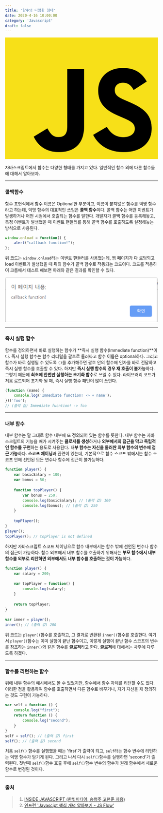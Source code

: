 ```yaml
---
title: '함수의 다양한 형태'
date: 2020-4-16 10:00:00
category: 'Javascript'
draft: false
---
```


![image-20200409103446799](./images/image-20200409103446799.png)



자바스크립트에서 함수는 다양한 형태를 가지고 있다.  일반적인 함수 외에 다른 함수들에 대해서 알아보자.

---



### 콜백함수 

함수 표현식에서 함수 이름은 Optional한 부분이고, 이름이 붙지않은 함수를 익명 함수라고 하는데, 익명 함수의 대표적인 쓰임은 **콜백 함수**이다. 콜백 함수는 어떤 이벤트가 발생하거나 어떤 시점에서 호출되는 함수를 말한다. 개발자가 콜백 함수를 등록해놓고, 특정 이벤트가 발생했을 때 이벤트 핸들러를 통해 콜백 함수를 호출하도록 설정해놓는 방식으로 사용된다.

```javascript
window.onload = function() {
	alert("callback function!");
};
```

위 코드는 `window.onload`라는 이벤트 핸들러를 사용했는데, 웹 페이지가 다 로딩되고 load 이벤트가 발생했을 때 뒤의 함수가 콜백 함수로 작동되는 코드이다. 코드를 적용하여 크롬에서 테스트 해보면 아래와 같은 결과를 확인할 수 있다.

![image-20200416094359278](./images/image-20200416094359278.png)



---



### 즉시 실행 함수

함수를 정의하면서 바로 실행하는 함수가 **즉시 실행 함수(Immediate function)**이다. 즉시 실행 함수는 함수 리터럴을 괄호로 둘러싸고 함수 이름은 optional하다. 그리고 함수가 바로 실행될 수 있도록 `()`를 추가해주면 괄호 안의 함수에 인자를 바로 전달하고 즉시 실행 함수를 호출할 수 있다. 하지만 **즉시 실행 함수의 경우 재 호출이 불가능**하다. 그렇기 때문에 **최초에 한번만 실행하는 초기화 함수**로 쓰일 수 있다.  라이브러리 코드가 처음 로드되어 초기화 될 때, 즉시 실행 함수 패턴이 많이 쓰인다.

```javascript
(function (name) {
	console.log('Immediate function! -> + name');
})('foo');
// (출력 값) Immediate fucntion! -> foo
```



---



### 내부 함수

내부 함수는 말 그대로 함수 내부에 또 정의되어 있는 함수를 뜻한다. 내부 함수는 자바스크립트의 기능을 배가 시켜주는 **클로저를 생성**하거나 **외부에서의 접근을 막고 독립적인 함수를 구현**하는 용도로 사용된다. **내부 함수는 자신을 둘러싼 외부 함수의 변수에 접근 가능**하다. **스코프 체이닝**과 관련이 있는데, 기본적으로 함수 스코프 밖에서는 함수 스코프 안에 선언된 모든 변수나 함수에 접근이 불가능하다. 

```javascript
function player() {
	var basicSalary = 100;
	var bonus = 50;
	
	function topPlayer() {
		var bonus = 250;
		console.log(basicSalary); // (출력 값) 100 
		console.log(bonus); // (출력 값) 250
	}
	
	topPlayer();
}
player();
topPlayer(); // topPlayer is not defined
```

하지만 자바스크립트 스코프 체이닝으로 함수 내부에서는 함수 밖에 선언된 변수나 함수의 접근이 가능하다. 함수 외부에서 내부 함수를 호출하기 위해서는 **부모 함수에서 내부 함수를 외부로 리턴하면 외부에서도 내부 함수를 호출하는 것이 가능**하다. 

```javascript
function player() {
	var salary = 200;
	
	var topPlayer = function() {
		console.log(salary);
	}
	
	return topPlayer;
}

var inner = player();
inner(); // (출력 값) 200
```

위 코드는 `player()`함수를 호출하고, 그 결과로 반환된 `inner()`함수를 호출한다. 여기서 `player()`함수는 이미 실행이 끝난 함수이고, 이렇게 실행이 끝난 함수 스코프의 변수를 참조하는 `inner()`와 같은 함수를 **클로저**라고 한다.  **클로저**에 대해서는 차후에 다루도록 하겠다.



---



### 함수를 리턴하는 함수

위에 내부 함수의 예시에서도 볼 수 있었지만, 함수에서 함수 자체를 리턴할 수도 있다. 이러한 점을 활용하여 함수를 호출하면서 다른 함수로 바꾸거나, 자기 자신을 재 정의하는 것도 구현이 가능하다. 

```javascript
var self = function () {
	console.log("first");
	return function () {
		console.log("second");
	}
}
self = self(); // (출력 값) first
self(); // (출력 값) second
```

처음 `self()` 함수를 실행했을 때는 'first'가 출력이 되고, `self`라는 함수 변수에 리턴하는  익명 함수가 담기게 된다. 그리고 나서 다시 `self()`함수를 실행하면 'second'가 출력된다. 첫번째 `self()`함수 호출 후에 `self()`함수 변수의 함수가 원래 함수에서 새로운 함수로 변경된 것이다.



---



### 출처

> 1. [INSIDE JAVASCRIPT (한빛미디어, 송형주,고현준 지음)](https://book.naver.com/bookdb/book_detail.nhn?bid=7400243)
> 2. [인프런 'Javascipt 핵심 개념 알아보기 - JS Flow'](https://www.inflearn.com/course/핵심개념-javascript-flow/)





